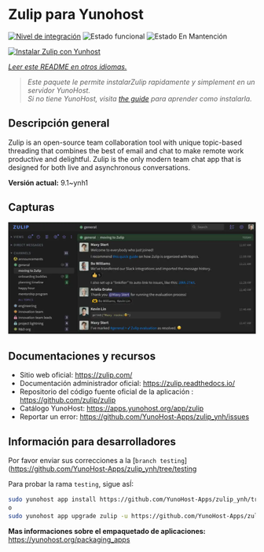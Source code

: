 <!--
Este archivo README esta generado automaticamente<https://github.com/YunoHost/apps/tree/master/tools/readme_generator>
No se debe editar a mano.
-->

# Zulip para Yunohost

[![Nivel de integración](https://dash.yunohost.org/integration/zulip.svg)](https://ci-apps.yunohost.org/ci/apps/zulip/) ![Estado funcional](https://ci-apps.yunohost.org/ci/badges/zulip.status.svg) ![Estado En Mantención](https://ci-apps.yunohost.org/ci/badges/zulip.maintain.svg)

[![Instalar Zulip con Yunhost](https://install-app.yunohost.org/install-with-yunohost.svg)](https://install-app.yunohost.org/?app=zulip)

*[Leer este README en otros idiomas.](./ALL_README.md)*

> *Este paquete le permite instalarZulip rapidamente y simplement en un servidor YunoHost.*  
> *Si no tiene YunoHost, visita [the guide](https://yunohost.org/install) para aprender como instalarla.*

## Descripción general

Zulip is an open-source team collaboration tool with unique topic-based threading that combines the best of email and chat to make remote work productive and delightful. Zulip is the only modern team chat app that is designed for both live and asynchronous conversations.

**Versión actual:** 9.1~ynh1

## Capturas

![Captura de Zulip](./doc/screenshots/screenshot.webp)

## Documentaciones y recursos

- Sitio web oficial: <https://zulip.com/>
- Documentación administrador oficial: <https://zulip.readthedocs.io/>
- Repositorio del código fuente oficial de la aplicación : <https://github.com/zulip/zulip>
- Catálogo YunoHost: <https://apps.yunohost.org/app/zulip>
- Reportar un error: <https://github.com/YunoHost-Apps/zulip_ynh/issues>

## Información para desarrolladores

Por favor enviar sus correcciones a la [`branch testing`](https://github.com/YunoHost-Apps/zulip_ynh/tree/testing

Para probar la rama `testing`, sigue asÍ:

```bash
sudo yunohost app install https://github.com/YunoHost-Apps/zulip_ynh/tree/testing --debug
o
sudo yunohost app upgrade zulip -u https://github.com/YunoHost-Apps/zulip_ynh/tree/testing --debug
```

**Mas informaciones sobre el empaquetado de aplicaciones:** <https://yunohost.org/packaging_apps>
